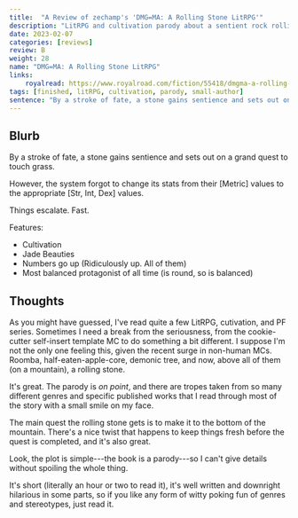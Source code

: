 ```yaml
---
title:  "A Review of zechamp's 'DMG=MA: A Rolling Stone LitRPG'"
description: "LitRPG and cultivation parody about a sentient rock rolling down a mountain."
date: 2023-02-07
categories: [reviews]
review: B
weight: 28
name: "DMG=MA: A Rolling Stone LitRPG"
links:
    royalread: https://www.royalroad.com/fiction/55418/dmgma-a-rolling-stone-litrpg-complete
tags: [finished, litRPG, cultivation, parody, small-author]
sentence: "By a stroke of fate, a stone gains sentience and sets out on a grand quest to touch grass."
---
```


## Blurb

By a stroke of fate, a stone gains sentience and sets out on a grand quest to touch grass. 

However, the system forgot to change its stats from their \[Metric\] values to the appropriate [Str, Int, Dex] values.

Things escalate. Fast. 

Features:
- Cultivation 
- Jade Beauties
- Numbers go up (Ridiculously up. All of them)
- Most balanced protagonist of all time (is round, so is balanced)

## Thoughts

As you might have guessed, I've read quite a few LitRPG, cutivation, and PF series. Sometimes I need a break from the seriousness, from the cookie-cutter self-insert template MC to do something a bit different. I suppose I'm not the only one feeling this, given the recent surge in non-human MCs. Roomba, half-eaten-apple-core, demonic tree, and now, above all of them (on a mountain), a rolling stone.

It's great. The parody is *on point*, and there are tropes taken from so many different genres and specific published works that I read through most of the story with a small smile on my face.

The main quest the rolling stone gets is to make it to the bottom of the mountain. There's a nice twist that happens to keep things fresh before the quest is completed, and it's also great.

Look, the plot is simple---the book is a parody---so I can't give details without spoiling the whole thing.

It's short (literally an hour or two to read it), it's well written and downright hilarious in some parts, so if you like any form of witty poking fun of genres and stereotypes, just read it.

